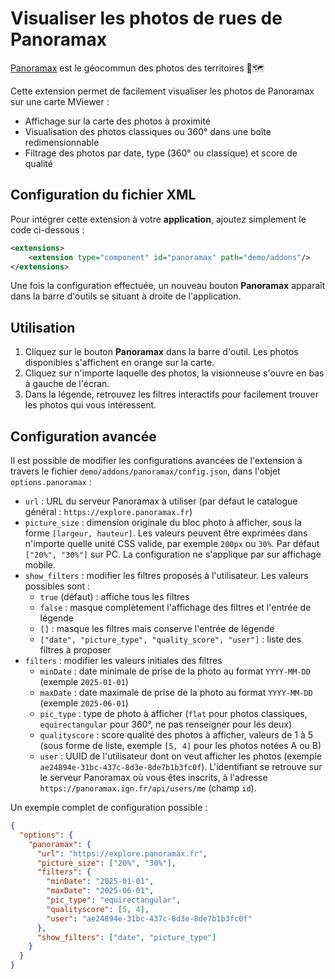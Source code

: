 # Visualiser les photos de rues de Panoramax

[Panoramax](https://panoramax.fr/) est le géocommun des photos des territoires 📸🗺️

Cette extension permet de facilement visualiser les photos de Panoramax sur une carte MViewer :

- Affichage sur la carte des photos à proximité
- Visualisation des photos classiques ou 360° dans une boîte redimensionnable
- Filtrage des photos par date, type (360° ou classique) et score de qualité

## Configuration du fichier XML

Pour intégrer cette extension à votre **application**, ajoutez simplement le code ci-dessous :

```xml
<extensions>
    <extension type="component" id="panoramax" path="demo/addons"/>
</extensions>
```

Une fois la configuration effectuée, un nouveau bouton **Panoramax** apparaît dans la barre d'outils se situant à droite de l'application.

## Utilisation

1. Cliquez sur le bouton **Panoramax** dans la barre d'outil. Les photos disponibles s'affichent en orange sur la carte.
2. Cliquez sur n'importe laquelle des photos, la visionneuse s'ouvre en bas à gauche de l'écran.
3. Dans la légende, retrouvez les filtres interactifs pour facilement trouver les photos qui vous intéressent.

## Configuration avancée

Il est possible de modifier les configurations avancées de l'extension à travers le fichier `demo/addons/panoramax/config.json`, dans l'objet `options.panoramax` :

- `url` : URL du serveur Panoramax à utiliser (par défaut le catalogue général : `https://explore.panoramax.fr`)
- `picture_size` : dimension originale du bloc photo à afficher, sous la forme `[largeur, hauteur]`. Les valeurs peuvent être exprimées dans n'importe quelle unité CSS valide, par exemple `200px` ou `30%`. Par défaut `["20%", "30%"]` sur PC. La configuration ne s'applique par sur affichage mobile.
- `show_filters` : modifier les filtres proposés à l'utilisateur. Les valeurs possibles sont :
  - `true` (défaut) : affiche tous les filtres
  - `false` : masque complètement l'affichage des filtres et l'entrée de légende
  - `[]` : masque les filtres mais conserve l'entrée de légende
  - `["date", "picture_type", "quality_score", "user"]` : liste des filtres à proposer
- `filters` : modifier les valeurs initiales des filtres
  - `minDate` : date minimale de prise de la photo au format `YYYY-MM-DD` (exemple `2025-01-01`)
  - `maxDate` : date maximale de prise de la photo au format `YYYY-MM-DD` (exemple `2025-06-01`)
  - `pic_type` : type de photo à afficher (`flat` pour photos classiques, `equirectangular` pour 360°, ne pas renseigner pour les deux)
  - `qualityscore` : score qualité des photos à afficher, valeurs de 1 à 5 (sous forme de liste, exemple `[5, 4]` pour les photos notées A ou B)
  - `user` : UUID de l'utilisateur dont on veut afficher les photos (exemple `ae24894e-31bc-437c-8d3e-8de7b1b3fc0f`). L'identifiant se retrouve sur le serveur Panoramax où vous êtes inscrits, à l'adresse `https://panoramax.ign.fr/api/users/me` (champ `id`).

Un exemple complet de configuration possible :

```json
{
  "options": {
    "panoramax": {
      "url": "https://explore.panoramax.fr",
      "picture_size": ["20%", "30%"],
      "filters": {
        "minDate": "2025-01-01",
        "maxDate": "2025-06-01",
        "pic_type": "equirectangular",
        "qualityscore": [5, 4],
        "user": "ae24894e-31bc-437c-8d3e-8de7b1b3fc0f"
      },
      "show_filters": ["date", "picture_type"]
    }
  }
}
```

